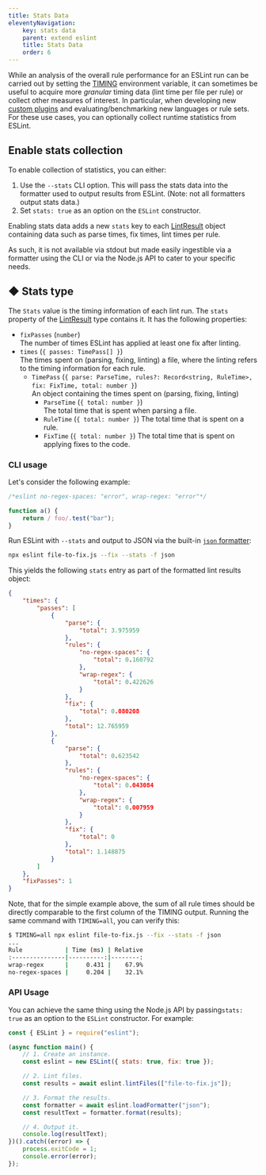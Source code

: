 ```yaml
---
title: Stats Data
eleventyNavigation:
    key: stats data
    parent: extend eslint
    title: Stats Data
    order: 6
---
```


While an analysis of the overall rule performance for an ESLint run can be carried out by setting the [TIMING](./custom-rules#profile-rule-performance) environment variable, it can sometimes be useful to acquire more *granular* timing data (lint time per file per rule) or collect other measures of interest. In particular, when developing new [custom plugins](./plugins) and evaluating/benchmarking new languages or rule sets. For these use cases, you can optionally collect runtime statistics from ESLint.

## Enable stats collection

To enable collection of statistics, you can either:

1. Use the `--stats` CLI option. This will pass the stats data into the formatter used to output results from ESLint. (Note: not all formatters output stats data.)
1. Set `stats: true` as an option on the `ESLint` constructor.

Enabling stats data adds a new `stats` key to each [LintResult](../integrate/nodejs-api#-lintresult-type) object containing data such as parse times, fix times, lint times per rule.

As such, it is not available via stdout but made easily ingestible via a formatter using the CLI or via the Node.js API to cater to your specific needs.

## ◆ Stats type

The `Stats` value is the timing information of each lint run. The `stats` property of the [LintResult](../integrate/nodejs-api#-lintresult-type) type contains it. It has the following properties:

* `fixPasses` (`number`)<br>
  The number of times ESLint has applied at least one fix after linting.
* `times` (`{ passes: TimePass[] }`)<br>
  The times spent on (parsing, fixing, linting) a file, where the linting refers to the timing information for each rule.
    * `TimePass` (`{ parse: ParseTime, rules?: Record<string, RuleTime>, fix: FixTime, total: number }`)<br>
    An object containing the times spent on (parsing, fixing, linting)
        * `ParseTime` (`{ total: number }`)<br>
          The total time that is spent when parsing a file.
        * `RuleTime` (`{ total: number }`)<be>
          The total time that is spent on a rule.
        * `FixTime` (`{ total: number }`)<be>
          The total time that is spent on applying fixes to the code.

### CLI usage

Let's consider the following example:

```js [file-to-fix.js]
/*eslint no-regex-spaces: "error", wrap-regex: "error"*/

function a() {
    return / foo/.test("bar");
}
```

Run ESLint with `--stats` and output to JSON via the built-in [`json` formatter](../use/formatters/):

```bash
npx eslint file-to-fix.js --fix --stats -f json
```

This yields the following `stats` entry as part of the formatted lint results object:

```json
{
    "times": {
        "passes": [
            {
                "parse": {
                    "total": 3.975959
                },
                "rules": {
                    "no-regex-spaces": {
                        "total": 0.160792
                    },
                    "wrap-regex": {
                        "total": 0.422626
                    }
                },
                "fix": {
                    "total": 0.080208
                },
                "total": 12.765959
            },
            {
                "parse": {
                    "total": 0.623542
                },
                "rules": {
                    "no-regex-spaces": {
                        "total": 0.043084
                    },
                    "wrap-regex": {
                        "total": 0.007959
                    }
                },
                "fix": {
                    "total": 0
                },
                "total": 1.148875
            }
        ]
    },
    "fixPasses": 1
}
```

Note, that for the simple example above, the sum of all rule times should be directly comparable to the first column of the TIMING output. Running the same command with `TIMING=all`, you can verify this:

```bash
$ TIMING=all npx eslint file-to-fix.js --fix --stats -f json
...
Rule            | Time (ms) | Relative
:---------------|----------:|--------:
wrap-regex      |     0.431 |    67.9%
no-regex-spaces |     0.204 |    32.1%
```

### API Usage

You can achieve the same thing using the Node.js API by passing`stats: true` as an option to the `ESLint` constructor. For example:

```js
const { ESLint } = require("eslint");

(async function main() {
    // 1. Create an instance.
    const eslint = new ESLint({ stats: true, fix: true });

    // 2. Lint files.
    const results = await eslint.lintFiles(["file-to-fix.js"]);

    // 3. Format the results.
    const formatter = await eslint.loadFormatter("json");
    const resultText = formatter.format(results);

    // 4. Output it.
    console.log(resultText);
})().catch((error) => {
    process.exitCode = 1;
    console.error(error);
});
```
